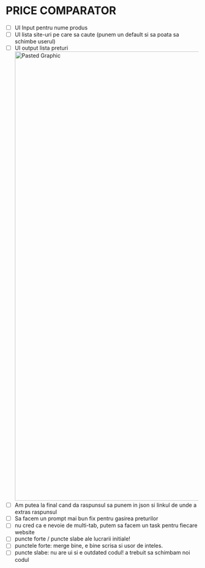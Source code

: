 # PRICE COMPARATOR

- [ ] UI Input pentru nume produs
- [ ] UI lista site-uri pe care sa caute (punem un default si sa poata sa schimbe userul)
- [ ] UI output lista preturi <img width="1174" alt="Pasted Graphic" src="https://github.com/user-attachments/assets/9a9259e1-701b-483f-ab88-9ce5bd00e5a3" />
- [ ] Am putea la final cand da raspunsul sa punem in json si linkul de unde a extras raspunsul
- [ ] Sa facem un prompt mai bun fix pentru gasirea preturilor
- [ ] nu cred ca e nevoie de multi-tab, putem sa facem un task pentru fiecare website
- [ ] puncte forte / puncte slabe ale lucrarii initiale!
- [ ] punctele forte: merge bine, e bine scrisa si usor de inteles.
- [ ] puncte slabe: nu are ui si e outdated codul! a trebuit sa schimbam noi codul
